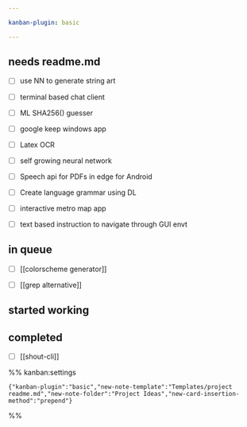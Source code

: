 ```yaml
---

kanban-plugin: basic

---
```


## needs readme.md

- [ ] use NN to generate string art
- [ ] terminal based chat client
- [ ] ML SHA256() guesser
- [ ] google keep windows app
- [ ] Latex OCR
- [ ] self growing neural network
- [ ] Speech api for PDFs in edge for Android
- [ ] Create language grammar using DL
- [ ] interactive metro map app
- [ ] text based instruction to navigate through GUI envt


## in queue

- [ ] [[colorscheme generator]]
- [ ] [[grep alternative]]


## started working



## completed

- [ ] [[shout-cli]]




%% kanban:settings
```
{"kanban-plugin":"basic","new-note-template":"Templates/project readme.md","new-note-folder":"Project Ideas","new-card-insertion-method":"prepend"}
```
%%